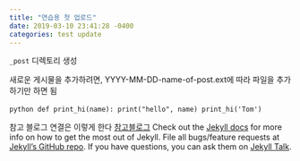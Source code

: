```yaml
---
title: "연습용 첫 업로드"
date: 2019-03-10 23:41:28 -0400
categories: test update
---
```

`_post` 디렉토리 생성

새로운 게시물을 추가하려면, YYYY-MM-DD-name-of-post.ext에 따라 파일을 추가하기만 하면 됨


​```python
def print_hi(name):
  print("hello", name)
print_hi('Tom')
​```

참고 블로그 연결은 이렇게 한다 [참고블로그][naver-docs] 
Check out the [Jekyll docs][jekyll-docs] for more info on how to get the most out of Jekyll. File all bugs/feature requests at [Jekyll’s GitHub repo][jekyll-gh]. If you have questions, you can ask them on [Jekyll Talk][jekyll-talk].

[naver-docs]: https://naver.com/
[jekyll-docs]: https://jekyllrb.com/docs/home
[jekyll-gh]:   https://github.com/jekyll/jekyll
[jekyll-talk]: https://talk.jekyllrb.com/
